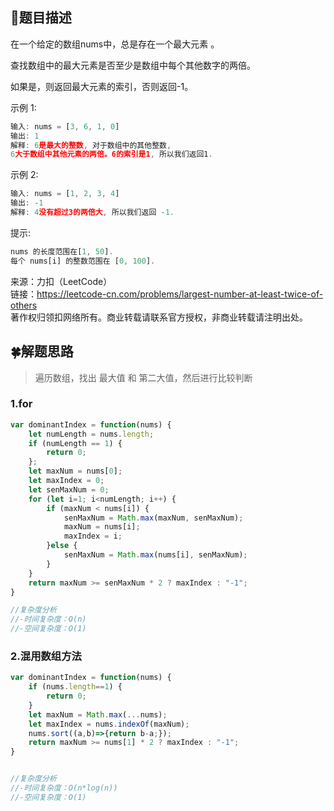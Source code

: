 ## :rainbow:题目描述

在一个给定的数组nums中，总是存在一个最大元素 。

查找数组中的最大元素是否至少是数组中每个其他数字的两倍。

如果是，则返回最大元素的索引，否则返回-1。


示例 1:
```javascript
输入: nums = [3, 6, 1, 0]
输出: 1
解释: 6是最大的整数, 对于数组中的其他整数,
6大于数组中其他元素的两倍。6的索引是1, 所以我们返回1.
```

示例 2:
```javascript
输入: nums = [1, 2, 3, 4]
输出: -1
解释: 4没有超过3的两倍大, 所以我们返回 -1.
```

提示:
```javascript
nums 的长度范围在[1, 50].
每个 nums[i] 的整数范围在 [0, 100].
```


来源：力扣（LeetCode）  
链接：https://leetcode-cn.com/problems/largest-number-at-least-twice-of-others  
著作权归领扣网络所有。商业转载请联系官方授权，非商业转载请注明出处。  


## :four_leaf_clover:解题思路

> 遍历数组，找出 最大值 和 第二大值，然后进行比较判断

### 1.for
```javascript
var dominantIndex = function(nums) {
    let numLength = nums.length;
    if (numLength == 1) { 
        return 0;
    };
    let maxNum = nums[0];
    let maxIndex = 0;
    let senMaxNum = 0;
    for (let i=1; i<numLength; i++) {
        if (maxNum < nums[i]) {
            senMaxNum = Math.max(maxNum, senMaxNum);
            maxNum = nums[i];
            maxIndex = i;
        }else {
            senMaxNum = Math.max(nums[i], senMaxNum);
        }
    }
    return maxNum >= senMaxNum * 2 ? maxIndex : "-1";
}

//复杂度分析
//-时间复杂度：O(n)
//-空间复杂度：O(1)
```

### 2.混用数组方法
```javascript
var dominantIndex = function(nums) {
    if (nums.length==1) {
        return 0;
    }
    let maxNum = Math.max(...nums);
    let maxIndex = nums.indexOf(maxNum);
    nums.sort((a,b)=>{return b-a;});
    return maxNum >= nums[1] * 2 ? maxIndex : "-1";
}


//复杂度分析
//-时间复杂度：O(n*log(n))
//-空间复杂度：O(1)
```